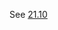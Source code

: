 See [21.10](https://github.com/siidney/Cpp-How-To-Program-9E/blob/master/Chapter21/exercises/21.10/ex_2110.cpp)
